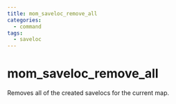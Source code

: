 ```yaml
---
title: mom_saveloc_remove_all
categories:
  - command
tags:
  - saveloc
---
```


# mom_saveloc_remove_all

Removes all of the created savelocs for the current map.
